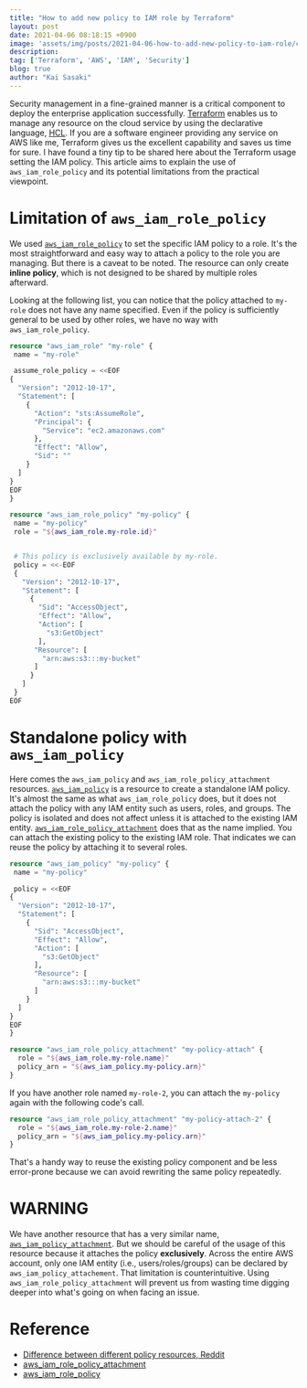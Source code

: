 ```yaml
---
title: "How to add new policy to IAM role by Terraform"
layout: post
date: 2021-04-06 08:18:15 +0900
image: 'assets/img/posts/2021-04-06-how-to-add-new-policy-to-iam-role/catch.jpg'
description:
tag: ['Terraform', 'AWS', 'IAM', 'Security']
blog: true
author: "Kai Sasaki"
---
```


Security management in a fine-grained manner is a critical component to deploy the enterprise application successfully. [Terraform](https://www.terraform.io/) enables us to manage any resource on the cloud service by using the declarative language, [HCL](https://github.com/hashicorp/hcl/blob/main/hclsyntax/spec.md). If you are a software engineer providing any service on AWS like me, Terraform gives us the excellent capability and saves us time for sure. I have found a tiny tip to be shared here about the Terraform usage setting the IAM policy. This article aims to explain the use of `aws_iam_role_policy` and its potential limitations from the practical viewpoint.

# Limitation of `aws_iam_role_policy`

We used [`aws_iam_role_policy`](https://registry.terraform.io/providers/hashicorp/aws/latest/docs/resources/iam_role_policy) to set the specific IAM policy to a role. It's the most straightforward and easy way to attach a policy to the role you are managing. But there is a caveat to be noted. The resource can only create **inline policy**, which is not designed to be shared by multiple roles afterward.

Looking at the following list, you can notice that the policy attached to `my-role` does not have any name specified. Even if the policy is sufficiently general to be used by other roles, we have no way with `aws_iam_role_policy`.

```tf
resource "aws_iam_role" "my-role" {
 name = "my-role"

 assume_role_policy = <<EOF
{
  "Version": "2012-10-17",
  "Statement": [
    {
      "Action": "sts:AssumeRole",
      "Principal": {
        "Service": "ec2.amazonaws.com"
      },
      "Effect": "Allow",
      "Sid": ""
    }
  ]
}
EOF
}

resource "aws_iam_role_policy" "my-policy" {
 name = "my-policy"
 role = "${aws_iam_role.my-role.id}"


 # This policy is exclusively available by my-role.
 policy = <<-EOF
 {
   "Version": "2012-10-17",
   "Statement": [
     {
       "Sid": "AccessObject",
       "Effect": "Allow",
       "Action": [
         "s3:GetObject"
       ],
      "Resource": [
        "arn:aws:s3:::my-bucket"
      ]
     }
   ]
 }
EOF
```

# Standalone policy with `aws_iam_policy`

Here comes the `aws_iam_policy` and `aws_iam_role_policy_attachment` resources. [`aws_iam_policy`](https://registry.terraform.io/providers/hashicorp/aws/latest/docs/resources/iam_policy) is a resource to create a standalone IAM policy. It's almost the same as what `aws_iam_role_policy` does, but it does not attach the policy with any IAM entity such as users, roles, and groups. The policy is isolated and does not affect unless it is attached to the existing IAM entity. [`aws_iam_role_policy_attachment`](https://registry.terraform.io/providers/hashicorp/aws/latest/docs/resources/iam_role_policy_attachment) does that as the name implied. You can attach the existing policy to the existing IAM role. That indicates we can reuse the policy by attaching it to several roles.

```tf
resource "aws_iam_policy" "my-policy" {
 name = "my-policy"

 policy = <<EOF
{
  "Version": "2012-10-17",
  "Statement": [
    {
      "Sid": "AccessObject",
      "Effect": "Allow",
      "Action": [
        "s3:GetObject"
      ],
      "Resource": [
        "arn:aws:s3:::my-bucket"
      ]
    }
  ]
}
EOF
}

resource "aws_iam_role_policy_attachment" "my-policy-attach" {
  role = "${aws_iam_role.my-role.name}"
  policy_arn = "${aws_iam_policy.my-policy.arn}"
}
```

If you have another role named `my-role-2`, you can attach the `my-policy` again with the following code's call.

```tf
resource "aws_iam_role_policy_attachment" "my-policy-attach-2" {
  role = "${aws_iam_role.my-role-2.name}"
  policy_arn = "${aws_iam_policy.my-policy.arn}"
}
```

That's a handy way to reuse the existing policy component and be less error-prone because we can avoid rewriting the same policy repeatedly.


# WARNING

We have another resource that has a very similar name,
[`aws_iam_policy_attachment`](https://registry.terraform.io/providers/hashicorp/aws/latest/docs/resources/iam_policy_attachment). But we should be careful of the usage of this resource because it attaches the policy **exclusively**. Across the entire AWS account, only one IAM entity (i.e., users/roles/groups) can be declared by `aws_iam_policy_attachement`. That limitation is counterintuitive. Using `aws_iam_role_policy_attachment` will prevent us from wasting time digging deeper into what's going on when facing an issue.

# Reference

- [Difference between different policy resources, Reddit](https://www.reddit.com/r/Terraform/comments/fbts88/difference_between_different_policy_resources/)
- [aws_iam_role_policy_attachment](https://registry.terraform.io/providers/hashicorp/aws/latest/docs/resources/iam_role_policy_attachment)
- [aws_iam_role_policy](https://registry.terraform.io/providers/hashicorp/aws/latest/docs/resources/iam_role_policy)